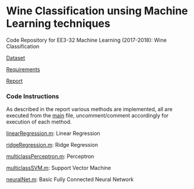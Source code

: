 # Wine Classification unsing Machine Learning techniques

Code Repository for EE3-32 Machine Learning (2017-2018): Wine Classification

[Dataset](https://archive.ics.uci.edu/ml/datasets/Wine+Quality)

[Requirements](https://github.com/RVS97/Wine-Classifier/blob/master/coursework.pdf)

[Report](https://github.com/RVS97/Wine-Classifier/blob/master/rv715.pdf)

### Code Instructions

As described in the report various methods are implemented, all are executed from the [main](https://github.com/RVS97/Wine-Classifier/blob/master/code/rv715.m) file, uncomment/comment accordingly for execution of each method.

[linearRegression.m](https://github.com/RVS97/Wine-Classifier/blob/master/code/linearRegression.m): Linear Regression

[ridgeRegression.m](https://github.com/RVS97/Wine-Classifier/blob/master/code/ridgeRegression.m): Ridge Regression

[multiclassPerceptron.m](https://github.com/RVS97/Wine-Classifier/blob/master/code/multiclassPerceptron.m): Perceptron

[multiclassSVM.m](https://github.com/RVS97/Wine-Classifier/blob/master/code/multiclassSVM.m): Support Vector Machine

[neuralNet.m](https://github.com/RVS97/Wine-Classifier/blob/master/code/neuralNet.m): Basic Fully Connected Neural Network
